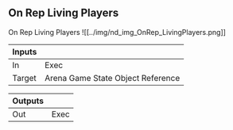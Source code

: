## On Rep Living Players
On Rep Living Players
![[../img/nd_img_OnRep_LivingPlayers.png]]

|Inputs||
|--|--|
| In | Exec |
| Target | Arena Game State Object Reference |

|Outputs||
|--|--|
| Out | Exec |
